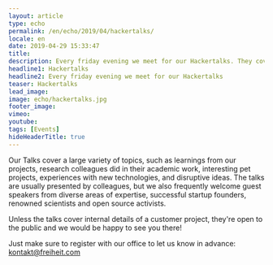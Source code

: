 ```yaml
---
layout: article
type: echo
permalink: /en/echo/2019/04/hackertalks/
locale: en
date: 2019-04-29 15:33:47
title:
description: Every friday evening we meet for our Hackertalks. They cover a large variety of topics. 
headline1: Hackertalks
headline2: Every friday evening we meet for our Hackertalks
teaser: Hackertalks
lead_image:
image: echo/hackertalks.jpg
footer_image:
vimeo: 
youtube:
tags: [Events]
hideHeaderTitle: true
---
```


Our Talks cover a large variety
of topics, such as learnings from our projects, research colleagues
did in their academic work, interesting pet projects, experiences with
new technologies, and disruptive ideas. The talks are usually
presented by colleagues, but we also frequently welcome guest speakers
from diverse areas of expertise, successful startup founders, renowned
scientists and open source activists.

Unless the talks cover internal details of a customer project, they're
open to the public and we would be happy to see you there!

Just make sure to register with our office to let us know in advance:
<a href="mailto:kontakt@freiheit.com?subject=Registration%20for%20the%20Hackertalk&body=Dear%20office,%20I%20hereby%20register%20for%20the%20Hackertalk%20on%20dd.mm.yyyy.">kontakt@freiheit.com</a>



